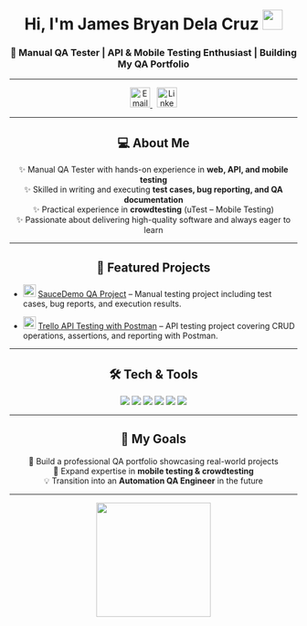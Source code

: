 <h1 align="center">Hi, I'm James Bryan Dela Cruz <img src="https://github.com/TheDudeThatCode/TheDudeThatCode/blob/master/Assets/Hi.gif" width="35"></h1>
<h3 align="center">📌 Manual QA Tester | API & Mobile Testing Enthusiast | Building My QA Portfolio</h3>

---

<p align="center">
<a href="mailto:delacruzjamesbryan13@gmail.com" target="_blank">
  <img src="https://cdn-icons-png.flaticon.com/512/732/732200.png" alt="Email" width="35" height="35"/>
</a>&nbsp;
<a href="https://www.linkedin.com/in/jamesbryan03" target="_blank">
  <img src="https://cdn-icons-png.flaticon.com/512/3536/3536505.png" alt="LinkedIn" width="35" height="35"/>
</a>
</p>

---

<h2 align="center">💻 About Me</h2>

<p align="center">
✨ Manual QA Tester with hands-on experience in <b>web, API, and mobile testing</b> <br>
✨ Skilled in writing and executing <b>test cases, bug reporting, and QA documentation</b> <br>
✨ Practical experience in <b>crowdtesting</b> (uTest – Mobile Testing) <br>
✨ Passionate about delivering high-quality software and always eager to learn  
</p>

---

<h2 align="center">📂 Featured Projects</h2>

- <img src="https://img.icons8.com/fluency/48/domain.png" width="22"/> [SauceDemo QA Project](./saucedemo) – Manual testing project including test cases, bug reports, and execution results.  

- <img src="https://www.svgrepo.com/show/354202/postman-icon.svg" width="22"/> [Trello API Testing with Postman](./trello-api-postman) – API testing project covering CRUD operations, assertions, and reporting with Postman.  

---

<h2 align="center">🛠️ Tech & Tools</h2>

<p align="center">
  <img src="https://img.shields.io/badge/Postman-FF6C37?style=for-the-badge&logo=postman&logoColor=white"/>
  <img src="https://img.shields.io/badge/Jira-0052CC?style=for-the-badge&logo=jira&logoColor=white"/>
  <img src="https://img.shields.io/badge/Trello-0079BF?style=for-the-badge&logo=trello&logoColor=white"/>
  <img src="https://img.shields.io/badge/Microsoft%20Excel-217346?style=for-the-badge&logo=microsoft-excel&logoColor=white"/>
  <img src="https://img.shields.io/badge/Google%20Sheets-34A853?style=for-the-badge&logo=google-sheets&logoColor=white"/>
  <img src="https://img.shields.io/badge/Google%20Docs-4285F4?style=for-the-badge&logo=google-docs&logoColor=white"/>
</p>

---

<h2 align="center">🎯 My Goals</h2>

<p align="center">
🚀 Build a professional QA portfolio showcasing real-world projects <br>
📱 Expand expertise in <b>mobile testing & crowdtesting</b> <br>
💡 Transition into an <b>Automation QA Engineer</b> in the future  
</p>

---

<p align="center">
  <img src="https://media4.giphy.com/media/v1.Y2lkPTc5MGI3NjExZjZleGxsNHV4bndjcWR2djdscTcydjRrcHkyb201azk4NzVqcGdxdSZlcD12MV9pbnRlcm5hbF9naWZfYnlfaWQmY3Q9Zw/UEJ6DQQp68LJSnyaBb/giphy.gif" width="200" />
</p>
